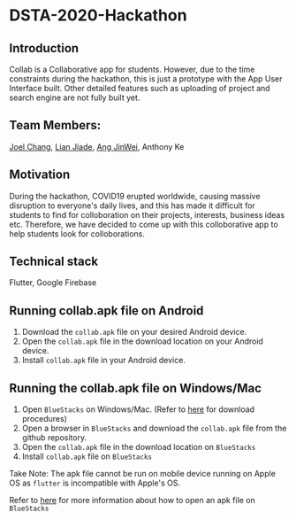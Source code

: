 # DSTA-2020-Hackathon

## Introduction
Collab is a Collaborative app for students. However, due to the time constraints during the hackathon, this is just a prototype with the App User Interface built. Other detailed features such as uploading of project and search engine are not fully built yet.

## Team Members:
[Joel Chang](https://github.com/joelczk), [Lian Jiade](https://github.com/csjiade), [Ang JinWei](https://github.com/ijinwei), Anthony Ke

## Motivation
During the hackathon, COVID19 erupted worldwide, causing massive disruption to everyone's daily lives, and this has made it difficult for students to find for colloboration on their projects, interests, business ideas etc. Therefore, we have decided to come up with this colloborative app to help students look for colloborations.

## Technical stack
Flutter, Google Firebase

## Running collab.apk file on Android
1. Download the `collab.apk` file on your desired Android device.
2. Open the `collab.apk` file in the download location on your Android device.
3. Install `collab.apk` file in your Android device.

## Running the collab.apk file on Windows/Mac
1. Open `BlueStacks` on Windows/Mac. (Refer to [here](http://thehavananote.com/2019/02/bluestacks-for-pc/) for download procedures)
2. Open a browser in `BlueStacks` and download the `collab.apk` file from the github repository.
3. Open the `collab.apk` file in the download location on `BlueStacks`
4. Install `collab.apk` file on `BlueStacks`

Take Note: The apk file cannot be run on mobile device running on Apple OS as `flutter` is incompatible with Apple's OS.

Refer to [here](https://support.bluestacks.com/hc/en-us/articles/115003193406-How-can-I-install-an-app-on-BlueStacks-3-#:~:text=Tap%20on%20%E2%80%9CChoose%20Apk%E2%80%9D%20option,on%20open%20to%20install%20it.) for more information about how to open an apk file on `BlueStacks`

